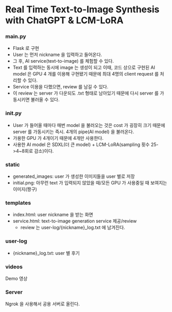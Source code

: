 # Real Time Text-to-Image Synthesis with ChatGPT & LCM-LoRA

### main.py
- Flask 로 구현
- User 는 먼저 nickname 을 입력하고 들어온다.
- 그 후, AI service(text-to-image) 를 체험할 수 있다.
- Text 를 입력하는 동시에 image 는 생성이 되고 이때, 코드 상으로 구현된 AI model 은 GPU 4 개를 이용해 구현됐기 때문에 최대 4명의 client request 를 처리할 수 있다. 
- Service 이용을 다했으면, review 를 남길 수 있다. 
- 이 review 는 server 가 다운되도 .txt 형태로 남아있기 때문에 다시 server 를 가동시키면 불러올 수 있다.

### __init__.py
- User 가 들어올 때마다 매번 model 을 불러오는 것은 cost 가 굉장히 크기 때문에 server 를 가동시키는 즉시. 4개의 pipe(AI model) 을 불러온다. 
- 가용한 GPU 가 4개이기 때문에 4개만 사용한다. 
- 사용한 AI model 은 SDXL(더 큰 model) + LCM-LoRA(sampling 횟수 25->4~8회로 감소)이다. 

### static
- generated_images: user 가 생성한 이미지들을 user 별로 저장
- initial.png: 아무런 text 가 입력되지 않았을 때/모든 GPU 가 사용중일 때 보여지는 이미지(짱구)


### templates
- index.html: user nickname 을 받는 화면
- service.html: text-to-image generation service 제공/review
    - review 는 user-log/{nickname}_log.txt 에 남겨진다. 

### user-log
- {nickname}_log.txt: user 별 후기

### videos
Demo 영상

<!-- [![Watch the video](./videos/test1.webm)]

![ezgif com-crop](https://github.com/qkrwnstj306/Text-to-Image-Toy-Project/assets/120474819/24f21ed1-d127-4c17-927b-e612f6c5048e)

<img src="https://github.com/qkrwnstj306/Text-to-Image-Toy-Project/assets/120474819/24f21ed1-d127-4c17-927b-e612f6c5048e" width="500" height="300">

[![Watch the video](./videos/test2.webm)] -->


### Server
Ngrok 을 사용해서 공용 서버로 올린다. 


